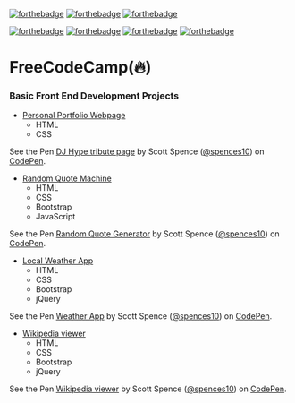 [![forthebadge](http://forthebadge.com/images/badges/uses-badges.svg)](http://forthebadge.com)
[![forthebadge](http://forthebadge.com/images/badges/made-with-crayons.svg)](http://forthebadge.com)
[![forthebadge](http://forthebadge.com/images/badges/built-with-love.svg)](http://forthebadge.com)

[![forthebadge](http://forthebadge.com/images/badges/uses-css.svg)](http://forthebadge.com)
[![forthebadge](http://forthebadge.com/images/badges/uses-git.svg)](http://forthebadge.com)
[![forthebadge](http://forthebadge.com/images/badges/uses-html.svg)](http://forthebadge.com)
[![forthebadge](http://forthebadge.com/images/badges/uses-js.svg)](http://forthebadge.com)

# FreeCodeCamp(:fire:)

### Basic Front End Development Projects
* [Personal Portfolio Webpage](http://codepen.io/spences10/full/NbGXoy/)
  - HTML
  - CSS
<!-- HTML CODE-->
<p data-height="265" data-theme-id="0" data-slug-hash="NbqZob" data-default-tab="result" data-user="spences10" data-embed-version="2" data-pen-title="DJ Hype tribute page" class="codepen">See the Pen <a href="http://codepen.io/spences10/pen/NbqZob/">DJ Hype tribute page</a> by Scott Spence (<a href="http://codepen.io/spences10">@spences10</a>) on <a href="http://codepen.io">CodePen</a>.</p>
<script async src="https://production-assets.codepen.io/assets/embed/ei.js"></script>

* [Random Quote Machine](http://codepen.io/spences10/full/dOaYbP/)
  - HTML
  - CSS
  - Bootstrap
  - JavaScript
<!-- HTML CODE-->
<p data-height="265" data-theme-id="0" data-slug-hash="dOaYbP" data-default-tab="result" data-user="spences10" data-embed-version="2" data-pen-title="Random Quote Generator" class="codepen">See the Pen <a href="http://codepen.io/spences10/pen/dOaYbP/">Random Quote Generator</a> by Scott Spence (<a href="http://codepen.io/spences10">@spences10</a>) on <a href="http://codepen.io">CodePen</a>.</p>
<script async src="https://production-assets.codepen.io/assets/embed/ei.js"></script>

* [Local Weather App](http://codepen.io/spences10/full/WoVRNq/)
  - HTML
  - CSS
  - Bootstrap
  - jQuery
<!-- HTML CODE-->
<p data-height="265" data-theme-id="0" data-slug-hash="WoVRNq" data-default-tab="result" data-user="spences10" data-embed-version="2" data-pen-title="Weather App" class="codepen">See the Pen <a href="http://codepen.io/spences10/pen/WoVRNq/">Weather App</a> by Scott Spence (<a href="http://codepen.io/spences10">@spences10</a>) on <a href="http://codepen.io">CodePen</a>.</p>
<script async src="https://production-assets.codepen.io/assets/embed/ei.js"></script>

* [Wikipedia viewer](http://codepen.io/spences10/full/GrjbXe/)
  - HTML
  - CSS
  - Bootstrap
  - jQuery
<!-- HTML CODE-->
<p data-height="265" data-theme-id="0" data-slug-hash="GrjbXe" data-default-tab="result" data-user="spences10" data-embed-version="2" data-pen-title="Wikipedia viewer" class="codepen">See the Pen <a href="http://codepen.io/spences10/pen/GrjbXe/">Wikipedia viewer</a> by Scott Spence (<a href="http://codepen.io/spences10">@spences10</a>) on <a href="http://codepen.io">CodePen</a>.</p>
<script async src="https://production-assets.codepen.io/assets/embed/ei.js"></script>

